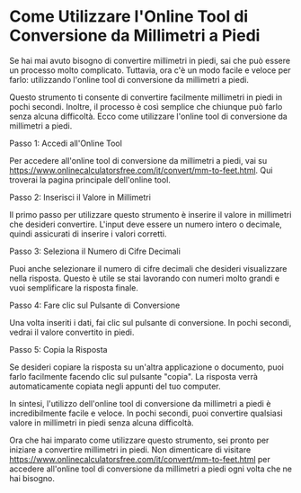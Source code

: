 Come Utilizzare l'Online Tool di Conversione da Millimetri a Piedi
==================================================================

Se hai mai avuto bisogno di convertire millimetri in piedi, sai che può essere un processo molto complicato. Tuttavia, ora c'è un modo facile e veloce per farlo: utilizzando l'online tool di conversione da millimetri a piedi.

Questo strumento ti consente di convertire facilmente millimetri in piedi in pochi secondi. Inoltre, il processo è così semplice che chiunque può farlo senza alcuna difficoltà. Ecco come utilizzare l'online tool di conversione da millimetri a piedi.

Passo 1: Accedi all'Online Tool

Per accedere all'online tool di conversione da millimetri a piedi, vai su <https://www.onlinecalculatorsfree.com/it/convert/mm-to-feet.html>. Qui troverai la pagina principale dell'online tool.

Passo 2: Inserisci il Valore in Millimetri

Il primo passo per utilizzare questo strumento è inserire il valore in millimetri che desideri convertire. L'input deve essere un numero intero o decimale, quindi assicurati di inserire i valori corretti.

Passo 3: Seleziona il Numero di Cifre Decimali

Puoi anche selezionare il numero di cifre decimali che desideri visualizzare nella risposta. Questo è utile se stai lavorando con numeri molto grandi e vuoi semplificare la risposta finale.

Passo 4: Fare clic sul Pulsante di Conversione

Una volta inseriti i dati, fai clic sul pulsante di conversione. In pochi secondi, vedrai il valore convertito in piedi.

Passo 5: Copia la Risposta

Se desideri copiare la risposta su un'altra applicazione o documento, puoi farlo facilmente facendo clic sul pulsante "copia". La risposta verrà automaticamente copiata negli appunti del tuo computer.

In sintesi, l'utilizzo dell'online tool di conversione da millimetri a piedi è incredibilmente facile e veloce. In pochi secondi, puoi convertire qualsiasi valore in millimetri in piedi senza alcuna difficoltà.

Ora che hai imparato come utilizzare questo strumento, sei pronto per iniziare a convertire millimetri in piedi. Non dimenticare di visitare <https://www.onlinecalculatorsfree.com/it/convert/mm-to-feet.html> per accedere all'online tool di conversione da millimetri a piedi ogni volta che ne hai bisogno.